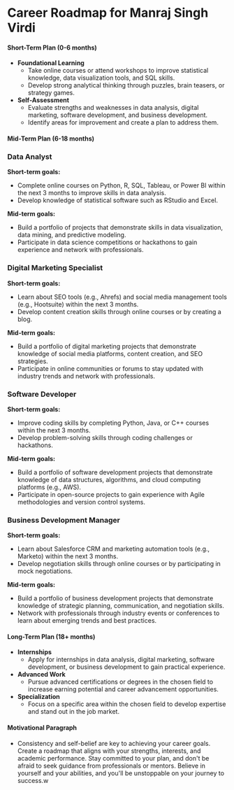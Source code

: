 # Career Roadmap for Manraj Singh Virdi

#### Short-Term Plan (0-6 months)
- **Foundational Learning**
    - Take online courses or attend workshops to improve statistical knowledge, data visualization tools, and SQL skills.
    - Develop strong analytical thinking through puzzles, brain teasers, or strategy games.
- **Self-Assessment**
    - Evaluate strengths and weaknesses in data analysis, digital marketing, software development, and business development.
    - Identify areas for improvement and create a plan to address them.

#### Mid-Term Plan (6-18 months)
### Data Analyst

**Short-term goals:**

*   Complete online courses on Python, R, SQL, Tableau, or Power BI within the next 3 months to improve skills in data analysis.
*   Develop knowledge of statistical software such as RStudio and Excel.

**Mid-term goals:**

*   Build a portfolio of projects that demonstrate skills in data visualization, data mining, and predictive modeling.
*   Participate in data science competitions or hackathons to gain experience and network with professionals.


### Digital Marketing Specialist

**Short-term goals:**

*   Learn about SEO tools (e.g., Ahrefs) and social media management tools (e.g., Hootsuite) within the next 3 months.
*   Develop content creation skills through online courses or by creating a blog.

**Mid-term goals:**

*   Build a portfolio of digital marketing projects that demonstrate knowledge of social media platforms, content creation, and SEO strategies.
*   Participate in online communities or forums to stay updated with industry trends and network with professionals.


### Software Developer

**Short-term goals:**

*   Improve coding skills by completing Python, Java, or C++ courses within the next 3 months.
*   Develop problem-solving skills through coding challenges or hackathons.

**Mid-term goals:**

*   Build a portfolio of software development projects that demonstrate knowledge of data structures, algorithms, and cloud computing platforms (e.g., AWS).
*   Participate in open-source projects to gain experience with Agile methodologies and version control systems.


### Business Development Manager

**Short-term goals:**

*   Learn about Salesforce CRM and marketing automation tools (e.g., Marketo) within the next 3 months.
*   Develop negotiation skills through online courses or by participating in mock negotiations.

**Mid-term goals:**

*   Build a portfolio of business development projects that demonstrate knowledge of strategic planning, communication, and negotiation skills.
*   Network with professionals through industry events or conferences to learn about emerging trends and best practices.


#### Long-Term Plan (18+ months)
- **Internships**
    - Apply for internships in data analysis, digital marketing, software development, or business development to gain practical experience.
- **Advanced Work**
    - Pursue advanced certifications or degrees in the chosen field to increase earning potential and career advancement opportunities.
- **Specialization**
    - Focus on a specific area within the chosen field to develop expertise and stand out in the job market.

#### Motivational Paragraph
- Consistency and self-belief are key to achieving your career goals. Create a roadmap that aligns with your strengths, interests, and academic performance. Stay committed to your plan, and don't be afraid to seek guidance from professionals or mentors. Believe in yourself and your abilities, and you'll be unstoppable on your journey to success.w